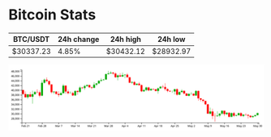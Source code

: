 # Bitcoin Stats

BTC/USDT|24h change|24h high|24h low|
|---|---|---|---|
|$30337.23|4.85%|$30432.12|$28932.97|

<img src="./chart.svg">
